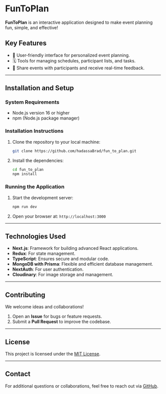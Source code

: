 # FunToPlan

**FunToPlan** is an interactive application designed to make event planning fun, simple, and effective!  

## Key Features
- 🎉 User-friendly interface for personalized event planning.
- 🗓️ Tools for managing schedules, participant lists, and tasks.
- 🎁 Share events with participants and receive real-time feedback.

---

## Installation and Setup

### System Requirements
- Node.js version 16 or higher
- npm (Node.js package manager)

### Installation Instructions
1. Clone the repository to your local machine:
   ```bash
   git clone https://github.com/hadassaBrad/fun_to_plan.git
   ```
2. Install the dependencies:
   ```bash
   cd fun_to_plan
   npm install
   ```

### Running the Application
1. Start the development server:
   ```bash
   npm run dev
   ```
2. Open your browser at: `http://localhost:3000`

---

## Technologies Used
- **Next.js**: Framework for building advanced React applications.
- **Redux**: For state management.
- **TypeScript**: Ensures secure and modular code.
- **MongoDB with Prisma**: Flexible and efficient database management.
- **NextAuth**: For user authentication.
- **Cloudinary**: For image storage and management.

---

## Contributing
We welcome ideas and collaborations!  
1. Open an **Issue** for bugs or feature requests.
2. Submit a **Pull Request** to improve the codebase.

---

## License
This project is licensed under the [MIT License](LICENSE).

---

## Contact
For additional questions or collaborations, feel free to reach out via [GitHub](https://github.com/hadassaBrad).
